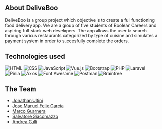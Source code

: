 
## About DeliveBoo

DeliveBoo is a group project which objective is to create a full functioning food delivery app.
We are a group of five students of Boolean Careers and aspiring full-stack web developers.
The app allows the user to search through various restaurants categorized by type of cuisine and simulates a payment system in order to succesfully complete the orders.  


## Technologies used

![HTML](https://upload.wikimedia.org/wikipedia/commons/6/61/HTML5_logo_and_wordmark.svg)
![CSS](https://upload.wikimedia.org/wikipedia/commons/6/62/CSS3_logo.svg)
![JavaScript](https://upload.wikimedia.org/wikipedia/commons/6/6a/JavaScript-logo.png)
![Vue.js](https://upload.wikimedia.org/wikipedia/commons/9/95/Vue.js_Logo_2.svg)
![Bootstrap](https://upload.wikimedia.org/wikipedia/commons/b/b2/Bootstrap_logo_2018.svg)
![PHP](https://upload.wikimedia.org/wikipedia/commons/2/27/PHP_logo.svg)
![Laravel](https://upload.wikimedia.org/wikipedia/commons/2/2d/Laravel.svg)
![Pinia](https://upload.wikimedia.org/wikipedia/commons/1/1a/Pinia_logo.svg)
![Axios](https://upload.wikimedia.org/wikipedia/commons/0/0e/Axios_logo.svg)
![Font Awesome](https://upload.wikimedia.org/wikipedia/commons/4/42/Font_Awesome_Logo_2013-2019.svg)
![Postman](https://upload.wikimedia.org/wikipedia/commons/8/83/Postman_Logo_2022.png)
![Braintree](https://upload.wikimedia.org/wikipedia/commons/1/1a/Braintree_Logo.png)


## The Team

- [Jonathan Ultini](https://github.com/Jonathan-Ultini)
- [Jose Manuel Felix Garcia](https://github.com/JoseManuel-Feliz)
- [Marco Guarnera](https://github.com/Marco-Guarnera)
- [Salvatore Giacomazzo](https://github.com/SalvatoreGiacomazzo)
- [Andrea Gulli](https://github.com/AndreaGulli)

